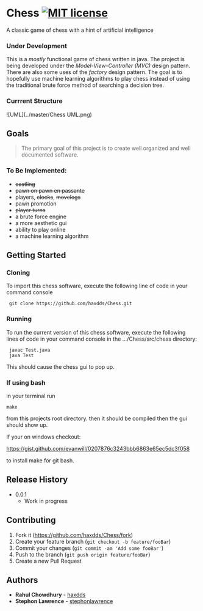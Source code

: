 # Chess [![MIT license](https://img.shields.io/badge/License-MIT-blue.svg)](https://lbesson.mit-license.org/)
A classic game of chess with a hint of artificial intelligence 
 


### Under Development

This is a *mostly* functional game of chess written in java. The project is being
developed under the *Model-View-Controller (MVC)* design pattern. There are also
some uses of the *factory* design pattern. The goal is to hopefully use machine learning algorithms to 
play chess instead of using the traditional brute force method 
of searching a decision tree. 

### Currrent Structure
![UML](../master/Chess UML.png)

## Goals
> The primary goal of this project is to create well organized and well documented software.  

### To Be Implemented:
* ~~castling~~
* ~~pawn on pawn en passante~~
* players, ~~clocks~~, ~~movelogs~~
* pawn promotion
* ~~player turns~~
* a brute force engine
* a more aesthetic gui
* ability to play online
* a machine learning algorithm  

## Getting Started  

### Cloning

To import this chess software, execute the following line of code in your command console

```
 git clone https://github.com/haxdds/Chess.git
```

### Running  

To run the current version of this chess software, execute the following lines of code
in your command console in the .../Chess/src/chess directory:
```
 javac Test.java
 java Test
```
This should cause the chess gui to pop up. 

### If using bash  

in your terminal run

`make`

from this projects root directory.
then it should be compiled then the gui should show up.

If your on windows checkout:

https://gist.github.com/evanwill/0207876c3243bbb6863e65ec5dc3f058

to install make for git bash.

## Release History  

* 0.0.1
    * Work in progress  

## Contributing

1. Fork it (<https://github.com/haxdds/Chess/fork>)
2. Create your feature branch (`git checkout -b feature/fooBar`)
3. Commit your changes (`git commit -am 'Add some fooBar'`)
4. Push to the branch (`git push origin feature/fooBar`)
5. Create a new Pull Request

## Authors

* **Rahul Chowdhury** - [haxdds](https://github.com/haxdds)
* **Stephon Lawrence** - [stephonlawrence](https://github.com/stephonlawrence)


